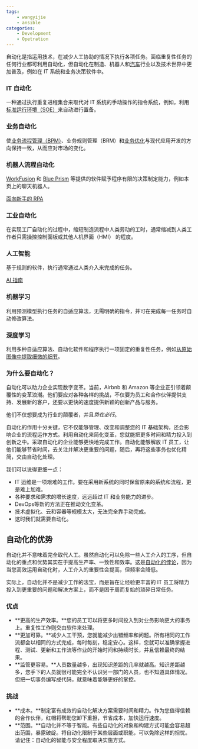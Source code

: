 ```yaml
---
tags:
    - wangyijie
    - ansible
categories:
    - Development
    - Opetration
---
```

自动化是指运用技术，在减少人工协助的情况下执行各项任务。面临重复性任务的任何行业都可利用自动化，但自动化在制造、机器人和[汽车](https://www.redhat.com/zh/open-source-stories/road-to-ai)行业以及技术世界中更加普及，例如在 IT 系统和业务决策软件中。
<!--more-->

### IT 自动化

一种通过执行重复进程集合来取代对 IT 系统的手动操作的指令系统，例如，利用[标准运行环境（SOE）](https://www.redhat.com/zh/topics/management/what-is-an-soe)来自动进行置备。



### 业务自动化

使[业务流程管理（BPM）](https://www.redhat.com/zh/topics/automation/what-is-business-process-management)、业务规则管理（BRM）和[业务优化](https://www.redhat.com/zh/topics/automation/business-optimization)与现代应用开发的方向保持一致，从而应对市场的变化。


### 机器人流程自动化

[WorkFusion](https://www.redhat.com/zh/resources/intelligent-automation-solution-workfusion-partner-solution-brief) 和 [Blue Prism](https://www.redhat.com/zh/resources/red-hat-process-automation-manager-blue-prism-brief) 等提供的软件赋予程序有限的决策制定能力，例如本页上的聊天机器人。

[面向新手的 RPA](https://enterprisersproject.com/article/2020/6/rpa-robotic-process-automation-beginners)

### 工业自动化

在实现工厂自动化的过程中，缩短制造流程中人类劳动的工时，通常缩减到人类工作者只需操控控制面板或其他人机界面（HMI） 的程度。

### 人工智能

基于规则的软件，执行通常通过人类介入来完成的任务。

[AI 指南](https://enterprisersproject.com/ai-executives-guide)

### 机器学习

利用预测模型执行任务的自适应算法，无需明确的指令，并可在完成每一任务时自动修改算法。


### 深度学习

利用多种自适应算法、自动化软件和程序执行一项固定的重复性任务，例如[从原始图像中提取细微的细节](https://www.redhat.com/zh/creating-chris)。


### 为什么要自动化？

自动化可以助力企业实现数字变革。当前，Airbnb 和 Amazon 等企业正引领着颠覆性的变革浪潮。他们要应对各种各样的挑战，不仅要为员工和合作伙伴提供支持、发展新的客户，还要以更快的速度提供新颖的创新产品与服务。

他们不仅想要成为行业的颠覆者，并且*势在必行*。

自动化的作用十分关键，它不仅能够管理、改变和调整您的 IT 基础架构，还会影响企业的流程运作方式。利用自动化来简化变革，您就能把更多时间和精力投入到创新之中。采取自动化的企业能够更快地完成工作。自动化能够解放 IT 员工，让他们能够节省时间，去关注并解决更重要的问题，随后，再将这些事务也优化精简，交由自动化处理。

我们可以说得更细一点：

*   IT 运维是一项艰难的工作。要在采用新系统的同时保留原来的系统和流程，更是难上加难。
*   各种要求和需求的增长速度，远远超过 IT 和业务能力的进步。
*   DevOps等新的方法正在推动文化变革。
*   技术虚拟化、云和容器等规模太大，无法完全靠手动完成。
*   这时我们就需要自动化。


## 自动化的优势

自动化并不意味着完全取代人工。虽然自动化可以免除一些人工介入的工序，但自动化的重点和优势其实在于提高生产率、一致性和效率。这是[自动化的悖论](https://www.theatlantic.com/business/archive/2016/01/automation-paradox/424437/)，因为当您高效运用自动化时，人工介入的重要性会提高，但频率会降低。

实际上，自动化并不是减少工作的法宝，而是旨在让经验更丰富的 IT 员工将精力投入到更重要的问题和解决方案上，而不是困于周而复始的琐碎日常任务。

### 优点

*   **更高的生产效率。**您的员工可以将更多时间投入到对业务影响更大的事务上。重复性工作则交由软件来处理。
*   **更加可靠。**减少人工干预，您就能减少出错频率和问题。所有相同的工作流都会以相同的方式完成，每时每刻，稳定安心。这样，您就可以准确掌握进程、测试、更新和工作流等作业的开始时间和持续时长，并且信赖最终的结果。
*   **监管更容易。**人员数量越多，出现知识差距的几率就越高。知识差距越多，您手下的人员就很可能完全不认识另一部门的人员，也不知道具体情况。但把一切事务编写成代码，就意味着能够更好的掌控。


### 挑战


*   **成本。**制定富有成效的自动化解决方案需要时间和精力。作为您值得信赖的合作伙伴，红帽将帮助您卸下重担，节省成本，加快运行速度。
*   **范围。**自动化并不等于智能。有些自动化的对象和构建方式可能会容易超出范围，暴露破绽。将自动化限制于某些层面或职能，可以免除这样的担忧。请记住：自动化的智能与安全程度取决实施方式。

